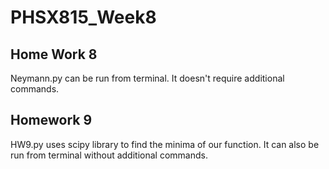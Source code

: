 # PHSX815_Week8

## Home Work 8

Neymann.py can be run from terminal. It doesn't require additional commands.

## Homework 9
HW9.py uses scipy library to find the minima of our function. It can also be run from terminal without additional commands.
